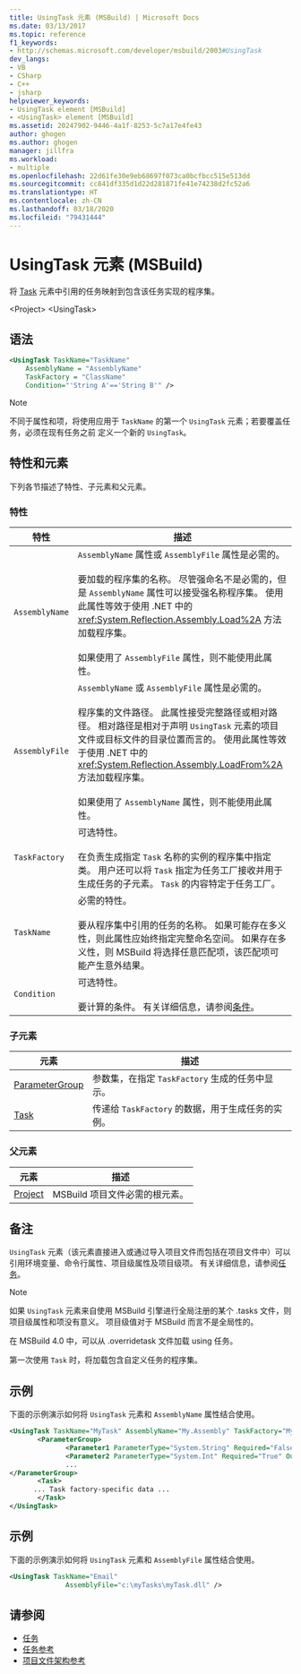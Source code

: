 ```yaml
---
title: UsingTask 元素 (MSBuild) | Microsoft Docs
ms.date: 03/13/2017
ms.topic: reference
f1_keywords:
- http://schemas.microsoft.com/developer/msbuild/2003#UsingTask
dev_langs:
- VB
- CSharp
- C++
- jsharp
helpviewer_keywords:
- UsingTask element [MSBuild]
- <UsingTask> element [MSBuild]
ms.assetid: 20247902-9446-4a1f-8253-5c7a17e4fe43
author: ghogen
ms.author: ghogen
manager: jillfra
ms.workload:
- multiple
ms.openlocfilehash: 22d61fe30e9eb68697f073ca0bcfbcc515e513dd
ms.sourcegitcommit: cc841df335d1d22d281871fe41e74238d2fc52a6
ms.translationtype: HT
ms.contentlocale: zh-CN
ms.lasthandoff: 03/18/2020
ms.locfileid: "79431444"
---
```

# <a name="usingtask-element-msbuild"></a>UsingTask 元素 (MSBuild)

将 [Task](../msbuild/task-element-msbuild.md) 元素中引用的任务映射到包含该任务实现的程序集。

 \<Project> \<UsingTask>

## <a name="syntax"></a>语法

```xml
<UsingTask TaskName="TaskName"
    AssemblyName = "AssemblyName"
    TaskFactory = "ClassName"
    Condition="'String A'=='String B'" />
```

> [!NOTE]
> 不同于属性和项，将使用应用于 `TaskName` 的第一个  `UsingTask` 元素；若要覆盖任务，必须在现有任务之前  定义一个新的 `UsingTask`。

## <a name="attributes-and-elements"></a>特性和元素

 下列各节描述了特性、子元素和父元素。

### <a name="attributes"></a>特性

|特性|描述|
|---------------|-----------------|
|`AssemblyName`|`AssemblyName` 属性或 `AssemblyFile` 属性是必需的。<br /><br /> 要加载的程序集的名称。 尽管强命名不是必需的，但是 `AssemblyName` 属性可以接受强名称程序集。 使用此属性等效于使用 .NET 中的 <xref:System.Reflection.Assembly.Load%2A> 方法加载程序集。<br /><br /> 如果使用了 `AssemblyFile` 属性，则不能使用此属性。|
|`AssemblyFile`|`AssemblyName` 或 `AssemblyFile` 属性是必需的。<br /><br /> 程序集的文件路径。 此属性接受完整路径或相对路径。 相对路径是相对于声明 `UsingTask` 元素的项目文件或目标文件的目录位置而言的。 使用此属性等效于使用 .NET 中的 <xref:System.Reflection.Assembly.LoadFrom%2A> 方法加载程序集。<br /><br /> 如果使用了 `AssemblyName` 属性，则不能使用此属性。|
|`TaskFactory`|可选特性。<br /><br /> 在负责生成指定 `Task` 名称的实例的程序集中指定类。  用户还可以将 `Task` 指定为任务工厂接收并用于生成任务的子元素。 `Task` 的内容特定于任务工厂。|
|`TaskName`|必需的特性。<br /><br /> 要从程序集中引用的任务的名称。 如果可能存在多义性，则此属性应始终指定完整命名空间。 如果存在多义性，则 MSBuild 将选择任意匹配项，该匹配项可能产生意外结果。|
|`Condition`|可选特性。<br /><br /> 要计算的条件。 有关详细信息，请参阅[条件](../msbuild/msbuild-conditions.md)。|

### <a name="child-elements"></a>子元素

|元素|描述|
|-------------|-----------------|
|[ParameterGroup](../msbuild/parametergroup-element.md)|参数集，在指定 `TaskFactory` 生成的任务中显示。|
|[Task](../msbuild/task-element-msbuild.md)|传递给 `TaskFactory` 的数据，用于生成任务的实例。|

### <a name="parent-elements"></a>父元素

| 元素 | 描述 |
| - | - |
| [Project](../msbuild/project-element-msbuild.md) | MSBuild 项目文件必需的根元素。 |

## <a name="remarks"></a>备注

 `UsingTask` 元素（该元素直接进入或通过导入项目文件而包括在项目文件中）可以引用环境变量、命令行属性、项目级属性及项目级项。 有关详细信息，请参阅[任务](../msbuild/msbuild-tasks.md)。

> [!NOTE]
> 如果 `UsingTask` 元素来自使用 MSBuild 引擎进行全局注册的某个 .tasks  文件，则项目级属性和项没有意义。 项目级值对于 MSBuild 而言不是全局性的。

 在 MSBuild 4.0 中，可以从 .overridetask  文件加载 using 任务。

第一次使用 `Task` 时，将加载包含自定义任务的程序集。

## <a name="example"></a>示例

 下面的示例演示如何将 `UsingTask` 元素和 `AssemblyName` 属性结合使用。

```xml
<UsingTask TaskName="MyTask" AssemblyName="My.Assembly" TaskFactory="MyTaskFactory">
       <ParameterGroup>
              <Parameter1 ParameterType="System.String" Required="False" Output="False"/>
              <Parameter2 ParameterType="System.Int" Required="True" Output="False"/>
              ...
</ParameterGroup>
       <Task>
      ... Task factory-specific data ...
       </Task>
</UsingTask>
```

## <a name="example"></a>示例

 下面的示例演示如何将 `UsingTask` 元素和 `AssemblyFile` 属性结合使用。

```xml
<UsingTask TaskName="Email"
              AssemblyFile="c:\myTasks\myTask.dll" />
```

## <a name="see-also"></a>请参阅

- [任务](../msbuild/msbuild-tasks.md)
- [任务参考](../msbuild/msbuild-task-reference.md)
- [项目文件架构参考](../msbuild/msbuild-project-file-schema-reference.md)
